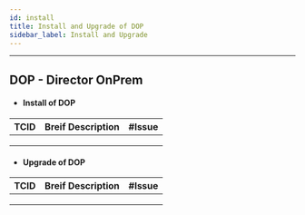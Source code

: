 ```yaml
---
id: install
title: Install and Upgrade of DOP
sidebar_label: Install and Upgrade
---
```

------

## DOP - Director OnPrem

- #### Install of DOP

| TCID | Breif Description | #Issue |
| ---- | ----------------- | ------ |
|      |                   |        |
|      |                   |        |
|      |                   |        |



- #### Upgrade of DOP

| TCID | Breif Description | #Issue |
| ---- | ----------------- | ------ |
|      |                   |        |
|      |                   |        |
|      |                   |        |

